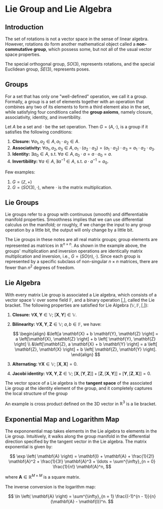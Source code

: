 # Lie Group and Lie Algebra

## Introduction

The set of rotations is not a vector space in the sense of linear algebra. However, rotations do form another mathematical object called a **non-commutative group**, which possess some, but not all of the usual vector space properties.

The special orthogonal group, $SO(3)$, represents rotations, and the special Euclidean group, $SE(3)$, represents poses.

## Groups

For a set that has only one "well-defined" operation, we call it a group. Formally, a group is a set of elements together with an operation that combines any two of its elements to form a third element also in the set, while satisfying four conditions called the **group axioms**, namely closure, associativity, identity, and invertibility.

Let $A$ be a set and $\cdot$ be the set operation. Then $G = (A, \cdot)$, is a group if it satisfies the following conditions:

1. **Closure:** $\forall a_1, a_2 \in A, a_1 \cdot a_2 \in A$.
2. **Associativity:** $\forall a_1, a_2, a_3 \in A, a_1 \cdot (a_2 \cdot a_3) = (a_1 \cdot a_2) \cdot a_3 = a_1 \cdot a_2 \cdot a_3$.
3. **Identity:** $\exists a_0 \in A, \ \text{s.t.} \ \forall a \in A, a_0 \cdot a = a \cdot a_0 = a$.
4. **Invertibility:** $\forall a \in A, \exists a^{-1} \in A, \ \text{s.t.} \ a \cdot a^{-1} = a_0$. 

Few examples:

1. $G = (\mathbb{Z}, +)$
2. $G = (SO(3), \cdot)$, where $\cdot$ is the matrix multiplication.

## Lie Groups

Lie groups refer to a group with continuous (smooth) and differentiable manifold properties. Smoothness implies that we can use differential calculus on the manifold; or roughly, if we change the input to any group operation by a little bit, the output will only change by a little bit.

The Lie groups in these notes are all real matrix groups; group elements are represented as matrices in $\mathbb{R}^{n \times n}$. As shown in the example above, the groups' multiplication and inversion operations are identically matrix multiplication and inversion, i.e., $G = (SO(n), \cdot)$. Since each group is represented by a specific subclass of non-singular $n \times n$ matrices, there are fewer than $n^2$ degrees of freedom.

## Lie Algebra

With every matrix Lie group is associated a Lie algebra, which consists of a vector space $\mathbb{V}$ over some field $\mathbb{F}$, and a binary operation $\left[, \right]$, called the Lie bracket. The following properties are satisfied for Lie Algebra $(\mathbb{V}, \mathbb{F}, \left[, \right])$:

1. **Closure:** $\forall \mathbf{X}, \mathbf{Y} \in \mathbb{V}; \ \left[ \mathbf{X}, \mathbf{Y} \right] \in \mathbb{V}$.
2. **Bilinearity:** $\forall \mathbf{X}, \mathbf{Y}, \mathbf{Z} \in \mathbb{V}; \ a,b \in \mathbb{F}$, we have:

    $$
    \begin{align}
    &\left[a \mathbf{X} + b \mathbf{Y}, \mathbf{Z} \right] = a \left[\mathbf{X}, \mathbf{Z} \right] + b \left[ \mathbf{Y}, \mathbf{Z} \right] \\
    &\left[\mathbf{Z}, a \mathbf{X} + b \mathbf{Y} \right] = a \left[ \mathbf{Z}, \mathbf{X} \right] + b \left[ \mathbf{Z}, \mathbf{Y} \right].
    \end{align}
    $$

3. **Alternating:** $\forall \mathbf{X} \in \mathbb{V}; \ \left[ \mathbf{X}, \mathbf{X} \right] = 0$.
4. **Jacobi identity:** $\forall \mathbf{X}, \mathbf{Y}, \mathbf{Z} \in \mathbb{V}; \ \left[ \mathbf{X}, \left[ \mathbf{Y}, \mathbf{Z} \right] \right] + \left[ \mathbf{Z}, \left[ \mathbf{X}, \mathbf{Y} \right] \right] + \left[ \mathbf{Y}, \left[ \mathbf{Z}, \mathbf{X} \right] \right] = 0$.

The vector space of a Lie algebra is the **tangent space** of the associated Lie group at the identity element of the group, and it completely captures the local structure of the group

An example is cross product defined on the 3D vector in $\mathbb{R}^3$ is a lie bracket.

## Exponential Map and Logarithm Map

The expononential map takes elements in the Lie algebra to elements in the Lie group. Intuitively, it walks along the group manifold in the differential direction specified by the tangent vector in the Lie algebra. The matrix exponential is given by:

$$
\exp \left( \mathbf{A} \right) = \mathbf{I} + \mathbf{A} + \frac{1}{2!} \mathbf{A}^2 + \frac{1}{3!} \mathbf{A}^3 + \ldots = \sum^{\infty}_{n = 0} \frac{1}{n!} \mathbf{A}^n,
$$

where $\mathbf{A} \in \mathbb{R}^{M \times M}$ is a square matrix.

The inverse conversion is the logarithm map:

$$
\ln \left( \mathbf{A} \right) = \sum^{\infty}_{n = 1} \frac{(-1)^{n - 1}}{n} (\mathbf{A} - \mathbf{I})^n.
$$
